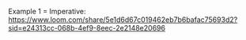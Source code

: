 Example 1 = Imperative: https://www.loom.com/share/5e1d6d67c019462eb7b6bafac75693d2?sid=e24313cc-068b-4ef9-8eec-2e2148e20696
